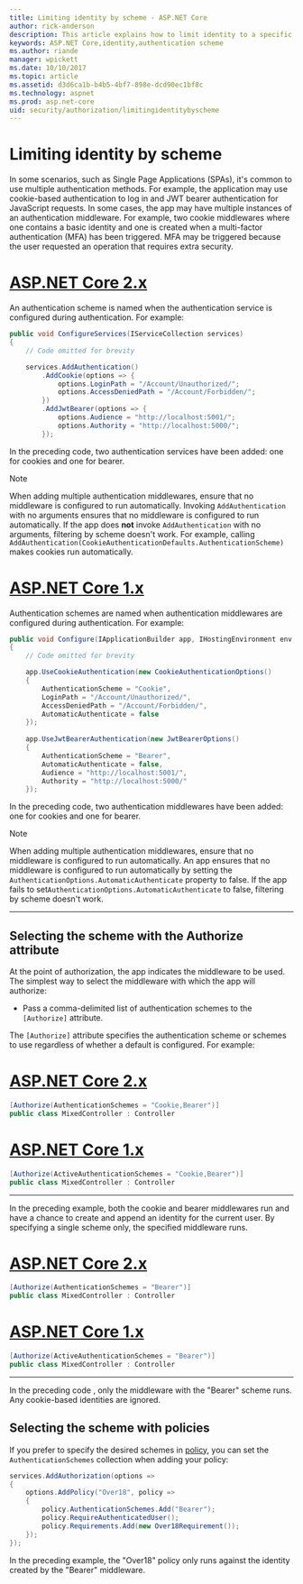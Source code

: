 ```yaml
---
title: Limiting identity by scheme - ASP.NET Core
author: rick-anderson
description: This article explains how to limit identity to a specific schema when working with multiple authentication methods.
keywords: ASP.NET Core,identity,authentication scheme
ms.author: riande
manager: wpickett
ms.date: 10/10/2017
ms.topic: article
ms.assetid: d3d6ca1b-b4b5-4bf7-898e-dcd90ec1bf8c
ms.technology: aspnet
ms.prod: asp.net-core
uid: security/authorization/limitingidentitybyscheme
---
```

# Limiting identity by scheme

In some scenarios, such as Single Page Applications (SPAs), it's common to use multiple authentication methods. For example, the application may use cookie-based authentication to log in and JWT bearer authentication for JavaScript requests. In some cases, the app may have multiple instances of an authentication middleware. For example, two cookie middlewares where one contains a basic identity and one is created when a multi-factor authentication (MFA) has been triggered. MFA may be triggered because the user requested an operation that requires extra security.

# [ASP.NET Core 2.x](#tab/aspnetcore2x)

An authentication scheme is named when the authentication service is configured during authentication. For example:

```csharp
public void ConfigureServices(IServiceCollection services)
{
    // Code omitted for brevity

    services.AddAuthentication()
        .AddCookie(options => {
            options.LoginPath = "/Account/Unauthorized/";
            options.AccessDeniedPath = "/Account/Forbidden/";
        })
        .AddJwtBearer(options => {
            options.Audience = "http://localhost:5001/";
            options.Authority = "http://localhost:5000/";
        });
```

In the preceding code, two authentication services have been added: one for cookies and one for bearer.

>[!NOTE]
>When adding multiple authentication middlewares, ensure that no middleware is configured to run automatically. Invoking `AddAuthentication` with no arguments ensures that no middleware is configured to run automatically. If the app does **not** 
 invoke `AddAuthentication` with no arguments, filtering by scheme doesn't work. For example, calling
 `AddAuthentication(CookieAuthenticationDefaults.AuthenticationScheme)` makes cookies run automatically.

# [ASP.NET Core 1.x](#tab/aspnetcore1x)

Authentication schemes are named when authentication middlewares are configured during authentication. For example:

```csharp
public void Configure(IApplicationBuilder app, IHostingEnvironment env, ILoggerFactory loggerFactory)
{
    // Code omitted for brevity

    app.UseCookieAuthentication(new CookieAuthenticationOptions()
    {
        AuthenticationScheme = "Cookie",
        LoginPath = "/Account/Unauthorized/",
        AccessDeniedPath = "/Account/Forbidden/",
        AutomaticAuthenticate = false
    });
    
    app.UseJwtBearerAuthentication(new JwtBearerOptions()
    {
        AuthenticationScheme = "Bearer",
        AutomaticAuthenticate = false,
        Audience = "http://localhost:5001/",
        Authority = "http://localhost:5000/"
    });
```

In the preceding code, two authentication middlewares have been added: one for cookies and one for bearer.

>[!NOTE]
>When adding multiple authentication middlewares, ensure that no middleware is configured to run automatically. An app ensures that no middleware is configured to run automatically by setting the `AuthenticationOptions.AutomaticAuthenticate` property to false. If the app fails to  set`AuthenticationOptions.AutomaticAuthenticate` to false, filtering by scheme doesn't work.

---

## Selecting the scheme with the Authorize attribute

At the point of authorization, the app indicates the middleware to be used. The simplest way to select the middleware with which the app will authorize:
<!-- I don't like single lists, but the sentence is too long for translation -- maybe there is a better way to split it up -->
*  Pass a comma-delimited list of authentication schemes to the `[Authorize]` attribute. 

The `[Authorize]` attribute specifies the authentication scheme or schemes to use regardless of whether a default is configured. For example:

# [ASP.NET Core 2.x](#tab/aspnetcore2x)

```csharp
[Authorize(AuthenticationSchemes = "Cookie,Bearer")]
public class MixedController : Controller
```

# [ASP.NET Core 1.x](#tab/aspnetcore1x)

```csharp
[Authorize(ActiveAuthenticationSchemes = "Cookie,Bearer")]
public class MixedController : Controller
```

---

In the preceding example, both the cookie and bearer middlewares run and have a chance to create and append an identity for the current user. By specifying a single scheme only, the specified middleware runs.

# [ASP.NET Core 2.x](#tab/aspnetcore2x)

```csharp
[Authorize(AuthenticationSchemes = "Bearer")]
public class MixedController : Controller
```

# [ASP.NET Core 1.x](#tab/aspnetcore1x)

```csharp
[Authorize(ActiveAuthenticationSchemes = "Bearer")]
public class MixedController : Controller
```

---

<!-- check my change -->
In the preceding code , only the middleware with the "Bearer" scheme runs. Any cookie-based identities are ignored.

## Selecting the scheme with policies

If you prefer to specify the desired schemes in [policy](xref:security/authorization/policies#security-authorization-policies-based), you can set the `AuthenticationSchemes` collection when adding your policy:

```csharp
services.AddAuthorization(options =>
{
    options.AddPolicy("Over18", policy =>
    {
        policy.AuthenticationSchemes.Add("Bearer");
        policy.RequireAuthenticatedUser();
        policy.Requirements.Add(new Over18Requirement());
    });
});
```

In the preceding  example, the "Over18" policy only runs against the identity created by the "Bearer" middleware.
